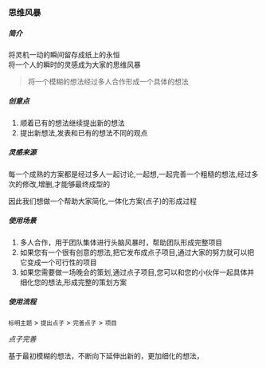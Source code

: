 ### 思维风暴   

##### 简介  

将灵机一动的瞬间留存成纸上的永恒  
将一个人的瞬时的灵感成为大家的思维风暴  

> 将一个模糊的想法经过多人合作形成一个具体的想法    


##### 创意点    

1. 顺着已有的想法继续提出新的想法  
2. 提出新想法,发表和已有的想法不同的观点  


##### 灵感来源  

每一个成熟的方案都是经过多人一起讨论,一起想,一起完善一个粗糙的想法,经过多次的修改,增删,才能够最终成型的   

因此我们想做一个帮助大家简化,一体化方案(点子)的形成过程   


##### 使用场景  

1. 多人合作，用于团队集体进行头脑风暴时，帮助团队形成完整项目  
2. 如果您有一个很有创意的想法,把它发布成点子项目,通过大家的努力就可以把它变成一个可行性的项目  
3. 如果您需要做一场晚会的策划,通过点子项目,您可以和您的小伙伴一起具体并细化您的想法,形成完整的策划方案    

##### 使用流程  

`标明主题`  > `提出点子` > `完善点子` > `项目`  

*点子完善*  

基于最初模糊的想法，不断向下延伸出新的，更加细化的想法，










